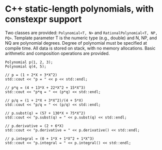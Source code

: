 # C++ static-length polynomials, with constexpr support

Two classes are provided: `Polynomial<T, N>` and `RationalPolynomial<T, NP, PQ>`.
Template parameter T is the numeric type (e.g., double) and N, NP, and NQ are polynomial degrees.
Degree of polynomial must be specified at compile time.
All data is stored on stack, with no memory allocations.
Basic arithmetic and composition operations are provided.

```
Polynomial p(1, 2, 3);
Polynomial q(4, 5);

// p = (1 + 2*X + 3*X^2)
std::cout << "p = " << p << std::endl;

// p*q = (4 + 13*X + 22*X^2 + 15*X^3)
std::cout << "p*q = " << (p*q) << std::endl;

// p/q = (1 + 2*X + 3*X^2)/(4 + 5*X)
std::cout << "p/q = " << (p/q) << std::endl;

// p.subst(q) = (57 + 130*X + 75*X^2)
std::cout << "p.subst(q) = " << p.subst(q) << std::endl;

// p.derivative = (2 + 6*X)
std::cout << "p.derivative = " << p.derivative() << std::endl;

// p.integral = (0 + 1*X + 1*X^2 + 1*X^3)
std::cout << "p.integral = " << p.integral() << std::endl;
```
